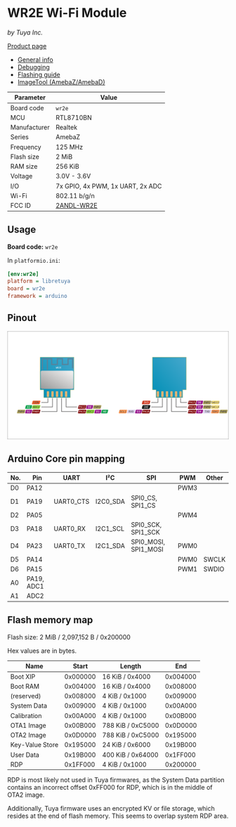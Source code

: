 # WR2E Wi-Fi Module

*by Tuya Inc.*

[Product page](https://developer.tuya.com/en/docs/iot/wr2e?id=K97scnsjhue4h)

- [General info](../../docs/platform/realtek/README.md)
- [Debugging](../../docs/platform/realtek/debugging.md)
- [Flashing guide](../../docs/platform/realtek-ambz/flashing.md)
- [ImageTool (AmebaZ/AmebaD)](https://images.tuyacn.com/smart/Image_Tool/Image_Tool.zip)

Parameter    | Value
-------------|------------------------------------------
Board code   | `wr2e`
MCU          | RTL8710BN
Manufacturer | Realtek
Series       | AmebaZ
Frequency    | 125 MHz
Flash size   | 2 MiB
RAM size     | 256 KiB
Voltage      | 3.0V - 3.6V
I/O          | 7x GPIO, 4x PWM, 1x UART, 2x ADC
Wi-Fi        | 802.11 b/g/n
FCC ID       | [2ANDL-WR2E](https://fccid.io/2ANDL-WR2E)

## Usage

**Board code:** `wr2e`

In `platformio.ini`:

```ini
[env:wr2e]
platform = libretuya
board = wr2e
framework = arduino
```

## Pinout

![Pinout](pinout_wr2e.svg)

## Arduino Core pin mapping

No. | Pin        | UART      | I²C      | SPI                  | PWM  | Other
----|------------|-----------|----------|----------------------|------|------
D0  | PA12       |           |          |                      | PWM3 |
D1  | PA19       | UART0_CTS | I2C0_SDA | SPI0_CS, SPI1_CS     |      |
D2  | PA05       |           |          |                      | PWM4 |
D3  | PA18       | UART0_RX  | I2C1_SCL | SPI0_SCK, SPI1_SCK   |      |
D4  | PA23       | UART0_TX  | I2C1_SDA | SPI0_MOSI, SPI1_MOSI | PWM0 |
D5  | PA14       |           |          |                      | PWM0 | SWCLK
D6  | PA15       |           |          |                      | PWM1 | SWDIO
A0  | PA19, ADC1 |           |          |                      |      |
A1  | ADC2       |           |          |                      |      |

## Flash memory map

Flash size: 2 MiB / 2,097,152 B / 0x200000

Hex values are in bytes.

Name            | Start    | Length            | End
----------------|----------|-------------------|---------
Boot XIP        | 0x000000 | 16 KiB / 0x4000   | 0x004000
Boot RAM        | 0x004000 | 16 KiB / 0x4000   | 0x008000
(reserved)      | 0x008000 | 4 KiB / 0x1000    | 0x009000
System Data     | 0x009000 | 4 KiB / 0x1000    | 0x00A000
Calibration     | 0x00A000 | 4 KiB / 0x1000    | 0x00B000
OTA1 Image      | 0x00B000 | 788 KiB / 0xC5000 | 0x0D0000
OTA2 Image      | 0x0D0000 | 788 KiB / 0xC5000 | 0x195000
Key-Value Store | 0x195000 | 24 KiB / 0x6000   | 0x19B000
User Data       | 0x19B000 | 400 KiB / 0x64000 | 0x1FF000
RDP             | 0x1FF000 | 4 KiB / 0x1000    | 0x200000

RDP is most likely not used in Tuya firmwares, as the System Data partition contains an incorrect offset 0xFF000 for RDP, which is in the middle of OTA2 image.

Additionally, Tuya firmware uses an encrypted KV or file storage, which resides at the end of flash memory. This seems to overlap system RDP area.
